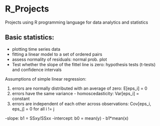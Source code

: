 # R_Projects
Projects using R programming language for data analytics and statistics

## Basic statistics: 
- plotting time series data
- fitting a linear model to a set of ordered pairs
- assess normality of residuals: normal prob. plot 
- Test whether the slope of the fittel line is zero: hypothesis tests (t-tests) and confidence intervals

Assumptions of simple linear regression:
1. errors are normally distributed with an average of zero: E[eps_i] = 0
2. errors have the same variance - homoscedasticity: Var[eps_i] = constant
3. errors are independent of each other across observations: Cov[eps_i, eps_j] = 0 for all i != j

-slope: b1 = SSxy/SSxx
-intercept: b0 = mean(y) - b1*mean(x)



